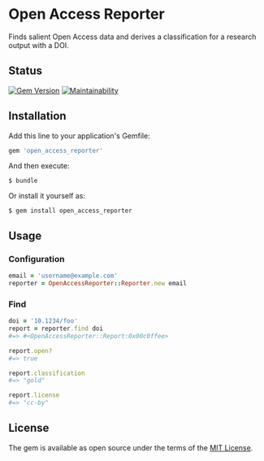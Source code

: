 # Open Access Reporter

Finds salient Open Access data and derives a classification for a research output with a DOI.

## Status

[![Gem Version](https://badge.fury.io/rb/open_access_reporter.svg)](https://badge.fury.io/rb/open_access_reporter)
[![Maintainability](https://api.codeclimate.com/v1/badges/f05eda4aa8b19c3d232c/maintainability)](https://codeclimate.com/github/lulibrary/open_access_reporter/maintainability)

## Installation

Add this line to your application's Gemfile:

```ruby
gem 'open_access_reporter'
```

And then execute:

    $ bundle

Or install it yourself as:

    $ gem install open_access_reporter

## Usage

### Configuration
```ruby
email = 'username@example.com'
reporter = OpenAccessReporter::Reporter.new email  
```

### Find
```ruby
doi = '10.1234/foo'
report = reporter.find doi
#=> #<OpenAccessReporter::Report:0x00c0ffee>

report.open?
#=> true

report.classification
#=> "gold"

report.license
#=> "cc-by"
```

## License

The gem is available as open source under the terms of the [MIT License](https://opensource.org/licenses/MIT).
